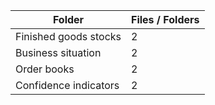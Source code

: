 | Folder                |   Files / Folders |
|-----------------------|-------------------|
| Finished goods stocks |                 2 |
| Business situation    |                 2 |
| Order books           |                 2 |
| Confidence indicators |                 2 |